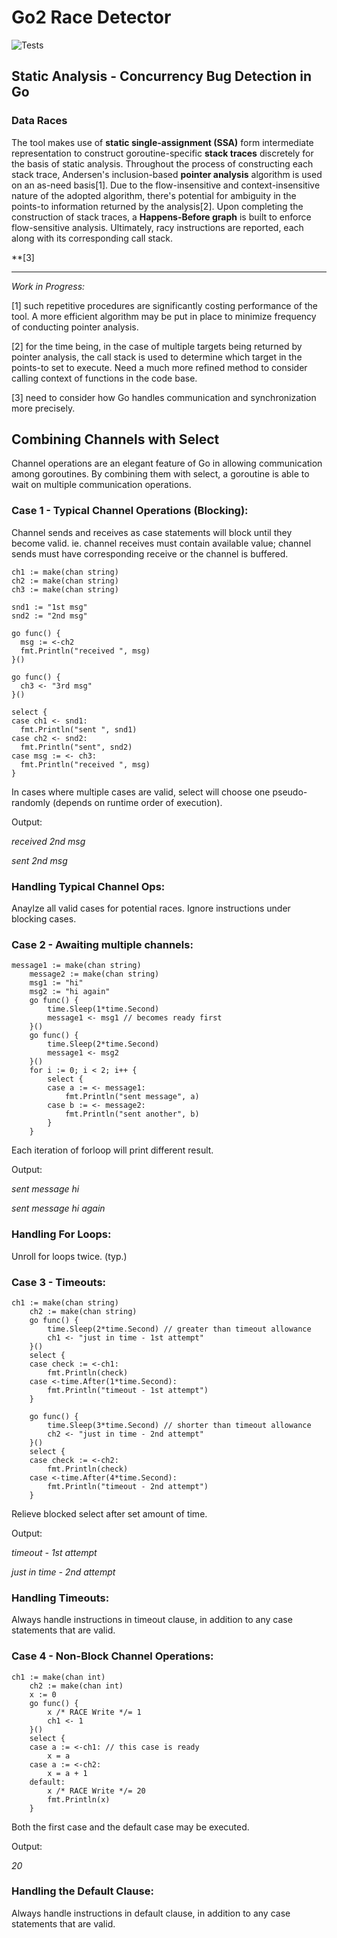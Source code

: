 # Go2 Race Detector

![Tests](https://github.com/o2lab/go2/workflows/Tests/badge.svg)

## Static Analysis - Concurrency Bug Detection in Go
### Data Races

The tool makes use of __static single-assignment (SSA)__ form intermediate representation to construct goroutine-specific __stack traces__ discretely for the basis of static analysis. Throughout the process of constructing each stack trace, Andersen's inclusion-based __pointer analysis__ algorithm is used on an as-need basis[1]. Due to the flow-insensitive and context-insensitive nature of the adopted algorithm, there's potential for ambiguity in the points-to information returned by the analysis[2]. Upon completing the construction of stack traces, a __Happens-Before graph__ is built to enforce flow-sensitive analysis. Ultimately, racy instructions are reported, each along with its corresponding call stack. 

**[3]

****************************************************************************************************
_Work in Progress:_

[1] such repetitive procedures are significantly costing performance of the tool. A more efficient algorithm may be put in place to minimize frequency of conducting pointer analysis. 

[2] for the time being, in the case of multiple targets being returned by pointer analysis, the call stack is used to determine which target in the points-to set to execute. Need a much more refined method to consider calling context of functions in the code base. 

[3] need to consider how Go handles communication and synchronization more precisely. 


## Combining Channels with Select

Channel operations are an elegant feature of Go in allowing communication among goroutines. By combining them with select, a goroutine is able to wait on multiple communication operations. 

### Case 1 - Typical Channel Operations (Blocking): 

Channel sends and receives as case statements will block until they become valid. ie. channel receives must contain available value; channel sends must have corresponding receive or the channel is buffered. 

```
ch1 := make(chan string)
ch2 := make(chan string)
ch3 := make(chan string)

snd1 := "1st msg"
snd2 := "2nd msg"

go func() {
  msg := <-ch2
  fmt.Println("received ", msg)
}()

go func() {
  ch3 <- "3rd msg"
}()

select {
case ch1 <- snd1:
  fmt.Println("sent ", snd1)
case ch2 <- snd2:
  fmt.Println("sent", snd2)
case msg := <- ch3:
  fmt.Println("received ", msg)
}

```
In cases where multiple cases are valid, select will choose one pseudo-randomly (depends on runtime order of execution). 

Output: 

*received  2nd msg*

*sent 2nd msg*


### Handling Typical Channel Ops:

Anaylze all valid cases for potential races. Ignore instructions under blocking cases. 

### Case 2 - Awaiting multiple channels: 

```
message1 := make(chan string)
	message2 := make(chan string)
	msg1 := "hi"
	msg2 := "hi again"
	go func() {
		time.Sleep(1*time.Second) 
		message1 <- msg1 // becomes ready first
	}()
	go func() {
		time.Sleep(2*time.Second)
		message1 <- msg2
	}()
	for i := 0; i < 2; i++ {
		select {
		case a := <- message1:
			fmt.Println("sent message", a)
		case b := <- message2:
			fmt.Println("sent another", b)
		}
	}

```
Each iteration of forloop will print different result. 

Output: 

*sent message hi*

*sent message hi again*


### Handling For Loops:

Unroll for loops twice. (typ.) 


### Case 3 - Timeouts: 

```
ch1 := make(chan string)
	ch2 := make(chan string)
	go func() {
		time.Sleep(2*time.Second) // greater than timeout allowance
		ch1 <- "just in time - 1st attempt"
	}()
	select {
	case check := <-ch1:
		fmt.Println(check)
	case <-time.After(1*time.Second):
		fmt.Println("timeout - 1st attempt")
	}

	go func() {
		time.Sleep(3*time.Second) // shorter than timeout allowance
		ch2 <- "just in time - 2nd attempt"
	}()
	select {
	case check := <-ch2:
		fmt.Println(check)
	case <-time.After(4*time.Second):
		fmt.Println("timeout - 2nd attempt")
	}
```
Relieve blocked select after set amount of time. 

Output: 

*timeout - 1st attempt*

*just in time - 2nd attempt*


### Handling Timeouts:

Always handle instructions in timeout clause, in addition to any case statements that are valid. 

### Case 4 - Non-Block Channel Operations:

```
ch1 := make(chan int)
	ch2 := make(chan int)
	x := 0
	go func() {
		x /* RACE Write */= 1
		ch1 <- 1
	}()
	select {
	case a := <-ch1: // this case is ready
		x = a
	case a := <-ch2:
		x = a + 1
	default:
		x /* RACE Write */= 20
		fmt.Println(x)
	}
```
Both the first case and the default case may be executed. 

Output:

*20*


### Handling the Default Clause:

Always handle instructions in default clause, in addition to any case statements that are valid. 
